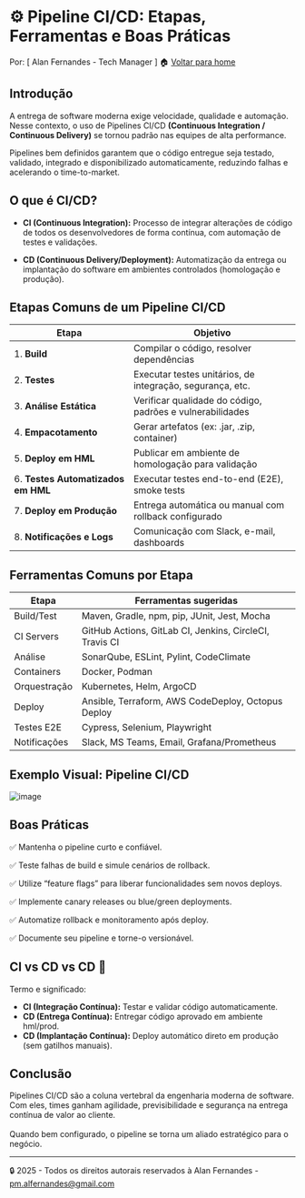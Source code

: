 # ⚙️ Pipeline CI/CD: Etapas, Ferramentas e Boas Práticas
Por: [ Alan Fernandes - Tech Manager ] :house: [Voltar para home](https://github.com/af-tech-manager/portfolio/blob/main/README.md)

## Introdução
A entrega de software moderna exige velocidade, qualidade e automação. Nesse contexto, o uso de Pipelines CI/CD **(Continuous Integration / Continuous Delivery)** se tornou padrão nas equipes de alta performance.

Pipelines bem definidos garantem que o código entregue seja testado, validado, integrado e disponibilizado automaticamente, reduzindo falhas e acelerando o time-to-market.

## O que é CI/CD?
- **CI (Continuous Integration):** Processo de integrar alterações de código de todos os desenvolvedores de forma contínua, com automação de testes e validações.

- **CD (Continuous Delivery/Deployment):** Automatização da entrega ou implantação do software em ambientes controlados (homologação e produção).

## Etapas Comuns de um Pipeline CI/CD
| Etapa                              | Objetivo                                                  |
| ---------------------------------- | --------------------------------------------------------- |
| 1. **Build**                       | Compilar o código, resolver dependências                  |
| 2. **Testes**                      | Executar testes unitários, de integração, segurança, etc. |
| 3. **Análise Estática**            | Verificar qualidade do código, padrões e vulnerabilidades |
| 4. **Empacotamento**               | Gerar artefatos (ex: .jar, .zip, container)               |
| 5. **Deploy em HML**               | Publicar em ambiente de homologação para validação        |
| 6. **Testes Automatizados em HML** | Executar testes end-to-end (E2E), smoke tests             |
| 7. **Deploy em Produção**          | Entrega automática ou manual com rollback configurado     |
| 8. **Notificações e Logs**         | Comunicação com Slack, e-mail, dashboards                 |


## Ferramentas Comuns por Etapa
| Etapa        | Ferramentas sugeridas                                   |
| ------------ | ------------------------------------------------------- |
| Build/Test   | Maven, Gradle, npm, pip, JUnit, Jest, Mocha             |
| CI Servers   | GitHub Actions, GitLab CI, Jenkins, CircleCI, Travis CI |
| Análise      | SonarQube, ESLint, Pylint, CodeClimate                  |
| Containers   | Docker, Podman                                          |
| Orquestração | Kubernetes, Helm, ArgoCD                                |
| Deploy       | Ansible, Terraform, AWS CodeDeploy, Octopus Deploy      |
| Testes E2E   | Cypress, Selenium, Playwright                           |
| Notificações | Slack, MS Teams, Email, Grafana/Prometheus              |

## Exemplo Visual: Pipeline CI/CD
![image](https://github.com/user-attachments/assets/d574787b-d3d2-4850-9a18-1da6f935f971)

## Boas Práticas
✅ Mantenha o pipeline curto e confiável.

✅ Teste falhas de build e simule cenários de rollback.

✅ Utilize “feature flags” para liberar funcionalidades sem novos deploys.

✅ Implemente canary releases ou blue/green deployments.

✅ Automatize rollback e monitoramento após deploy.

✅ Documente seu pipeline e torne-o versionável.

## CI vs CD vs CD 🤔
Termo e significado:

- **CI (Integração Contínua):** Testar e validar código automaticamente.
- **CD (Entrega Contínua):** Entregar código aprovado em ambiente hml/prod.
- **CD (Implantação Contínua):** Deploy automático direto em produção (sem gatilhos manuais).

## Conclusão
Pipelines CI/CD são a coluna vertebral da engenharia moderna de software. Com eles, times ganham agilidade, previsibilidade e segurança na entrega contínua de valor ao cliente. \
\
Quando bem configurado, o pipeline se torna um aliado estratégico para o negócio.

---
:lock: 2025 - Todos os direitos autorais reservados à Alan Fernandes - pm.alfernandes@gmail.com
